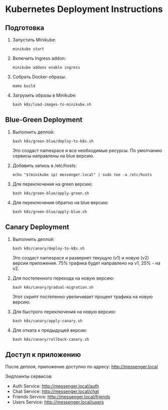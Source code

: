 # Kubernetes Deployment Instructions

## Подготовка

1. Запустить Minikube:
   ```
   minikube start
   ```

2. Включить Ingress addon:
   ```
   minikube addons enable ingress
   ```

3. Собрать Docker-образы:
   ```
   make build
   ```

4. Загрузить образы в Minikube:
   ```
   bash k8s/load-images-to-minikube.sh
   ```

## Blue-Green Deployment

1. Выполнить деплой:
   ```
   bash k8s/green-blue/deploy-to-k8s.sh
   ```
   
   Это создаст namespace и все необходимые ресурсы. По умолчанию сервисы направлены на blue версию.

2. Добавить запись в /etc/hosts:
   ```
   echo "$(minikube ip) messenger.local" | sudo tee -a /etc/hosts
   ```

3. Для переключения на green версию:
   ```
   bash k8s/green-blue/apply-green.sh
   ```

4. Для переключения обратно на blue версию:
   ```
   bash k8s/green-blue/apply-blue.sh
   ```

## Canary Deployment

1. Выполнить деплой:
   ```
   bash k8s/canary/deploy-to-k8s.sh
   ```
   
   Это создаст namespace и развернет текущую (v1) и новую (v2) версии приложения. 
   75% трафика будет направлено на v1, 25% - на v2.

2. Для постепенного перехода на новую версию:
   ```
   bash k8s/canary/gradual-migration.sh
   ```
   
   Этот скрипт постепенно увеличивает процент трафика на новую версию.

3. Для быстрого переключения на новую версию:
   ```
   bash k8s/canary/apply-canary.sh
   ```

4. Для отката к предыдущей версии:
   ```
   bash k8s/canary/rollback-canary.sh
   ```

## Доступ к приложению

После деплоя, приложение доступно по адресу: http://messenger.local

Эндпоинты сервисов:
- Auth Service: http://messenger.local/auth
- Chat Service: http://messenger.local/chat
- Friends Service: http://messenger.local/friends
- Users Service: http://messenger.local/users